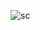 ![sc](https://user-images.githubusercontent.com/62059163/93467594-eeccc400-f8fe-11ea-9246-35050e428cff.png)
